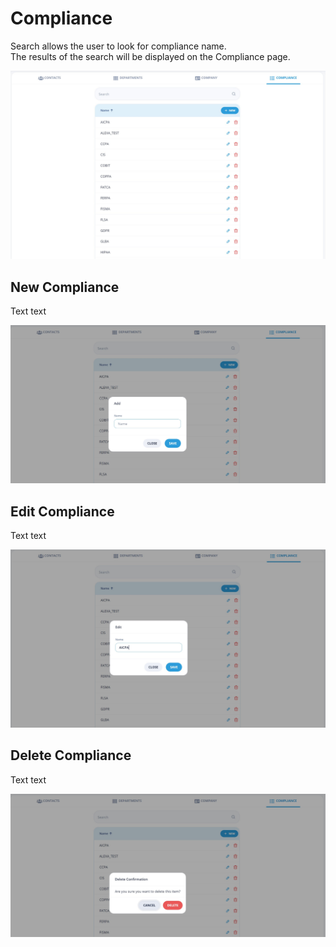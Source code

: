 # Compliance

Search allows the user to look for compliance name.  
The results of the search will be displayed on the Compliance page.

![Compliance](/images/compliance1.jpg)

## New Compliance

Text text

![Edit Compliance](/images/compliance2.jpg)

## Edit Compliance

Text text

![Edit Compliance](/images/compliance3.jpg)

## Delete Compliance

Text text

![Edit Compliance](/images/compliance4.jpg)
